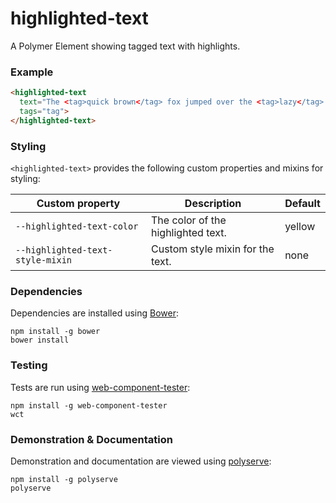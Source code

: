 # highlighted-text

A Polymer Element showing tagged text with highlights.

### Example
```html
<highlighted-text
  text="The <tag>quick brown</tag> fox jumped over the <tag>lazy</tag> dog."
  tags="tag">
</highlighted-text>
```

### Styling

`<highlighted-text>` provides the following custom properties and mixins for styling:

Custom property                  | Description                        | Default
---------------------------------|------------------------------------|--------
`--highlighted-text-color`       | The color of the highlighted text. | yellow
`--highlighted-text-style-mixin` | Custom style mixin for the text.   | none

### Dependencies

Dependencies are installed using [Bower](http://bower.io/):

    npm install -g bower
    bower install

### Testing

Tests are run using [web-component-tester](https://github.com/Polymer/web-component-tester):

    npm install -g web-component-tester
    wct

### Demonstration & Documentation

Demonstration and documentation are viewed using [polyserve](https://github.com/PolymerLabs/polyserve):

    npm install -g polyserve
    polyserve


